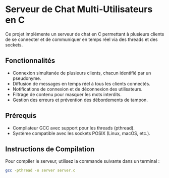 # Serveur de Chat Multi-Utilisateurs en C

Ce projet implémente un serveur de chat en C permettant à plusieurs clients de se connecter et de communiquer en temps réel via des threads et des sockets.

## Fonctionnalités
- Connexion simultanée de plusieurs clients, chacun identifié par un pseudonyme.
- Diffusion de messages en temps réel à tous les clients connectés.
- Notifications de connexion et de déconnexion des utilisateurs.
- Filtrage de contenu pour masquer les mots interdits.
- Gestion des erreurs et prévention des débordements de tampon.

## Prérequis
- Compilateur GCC avec support pour les threads (pthread).
- Système compatible avec les sockets POSIX (Linux, macOS, etc.).

## Instructions de Compilation

Pour compiler le serveur, utilisez la commande suivante dans un terminal :

```bash
gcc -pthread -o server server.c
